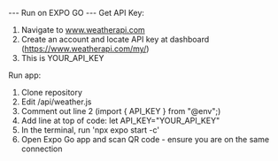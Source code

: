 --- Run on EXPO GO ---
Get API Key:
1. Navigate to www.weatherapi.com
2. Create an account and locate API key at dashboard (https://www.weatherapi.com/my/)
3. This is YOUR_API_KEY

Run app:
1. Clone repository
2. Edit /api/weather.js
3. Comment out line 2 (import { API_KEY } from "@env";)
4. Add line at top of code:
  let API_KEY="YOUR_API_KEY"
5. In the terminal, run 'npx expo start -c'
6. Open Expo Go app and scan QR code - ensure you are on the same connection

